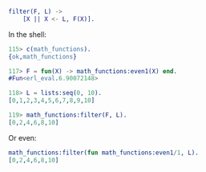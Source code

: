 ```erlang
filter(F, L) ->
    [X || X <- L, F(X)].
```

In the shell:
```erlang
115> c(math_functions).
{ok,math_functions}

117> F = fun(X) -> math_functions:even1(X) end.
#Fun<erl_eval.6.90072148>

118> L = lists:seq(0, 10).
[0,1,2,3,4,5,6,7,8,9,10]

119> math_functions:filter(F, L).
[0,2,4,6,8,10]
```

Or even:
```erlang
math_functions:filter(fun math_functions:even1/1, L).
[0,2,4,6,8,10]
```
